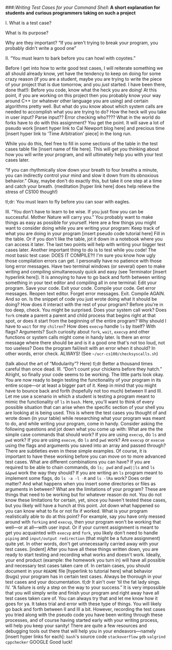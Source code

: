 ###:*Writing Test Cases for your Command Shell*:
**A short explanation for students and curious programmers taking on such a project**

I. 
What is a test case?

What is its purpose?

Why are they important?
“If you aren't trying to break your program, you probably didn't write a good one”

II. “You must learn to bark before you can howl with coyotes.”

Before I get into how to write good test cases, I will reiterate something we all should already know, yet have the tendency to keep on doing for some crazy reason (if you are a student, maybe you are trying to write the piece of your project that is due tomorrow, and you _just_ started. I have been there, done that!): Before you code, know what the heck you are doing! At this point, if you are working on this project then you probably know your way around C++ (or whatever other language you are using) and certain algorithms pretty well. But what do you know about which system calls are needed to accomplish what you are trying to do? How the heck will you take in user input? Parse input?? Error checking who???? What in the world do forks have to do with this assignment? You get the point. It will save a lot of pseudo work [insert hyper link to Cal Newport blog here] and precious time [insert hyper link to 'Time Arbitration' piece] in the long run. 

While you do this, feel free to fill in some sections of the table in the test cases table file [insert name of file here]. This will get you thinking about how you will write your program, and will ultimately help you with your test cases later. 

“If you can rhythmically slow down your breath to four breaths a minute, you can indirectly control your mind and slow it down from its obnoxious behavior.”
Okay, maybe don't do exactly this, but take it one step at a time and catch your breath. (meditation [hyper link here] does help relieve the stress of CS100 though!)

tl;dr: You must learn to fly before you can soar with eagles.  

III. “You don’t have to learn to be wise. If you just flow you can be successful. Mother Nature will carry you.”
You probably want to make things as easy as possible for yourself. Here are a few things you might want to consider doing while you are writing your program:
Keep track of what you are doing in your program [insert pseudo code tutorial here]
Fill in the table. Or if you don't like the table, jot it down in a notebook where you can access it later. 
The last two points will help with writing your bigger test cases later. 
Another important thing to do is to test while you code!
The most basic test case: DOES IT COMPILE?!! I'm sure you know how ugly those compilation errors can get. I personally have no patience with those long error messages. Have two terminal windows (or several) open to make writing and compiling simultaneously quick and easy (see Terminator [insert hyperlink here]). It is annoying to have to go back and forth between writing something in your text editor and compiling all in one terminal: Edit your program. Save your code. Exit your code. Compile your code. Get error messages. Reopen text editor. Forget error messages. Exit. Compile AGAIN. And so on.
Is the snippet of code you just wrote doing what it should be doing? How does it interact with the rest of your program? Before you're in too deep, check. You might be surprised. 
Does your system call work? Does `fork` create a parent a parent and child process that begins right at that spot, or does it start from the beginning of the entire program? Why should I have to `wait` for my `chilren`? How does `execvp` handle `ls` by itself? With flags? Arguments? Such curiosity about `fork`, `wait`, `execvp` and other functions or system calls might come in handy later.
Is there an error message where there should be and is it a good one that's not too loud, not too useless? Does the program fail/exit with an error when it should? In other words, error check. ALWAYS! (See `~/ucr-cs100/checksyscalls.sh`)

(talk about the art of “Modularity”? Here)
tl;dr Better a thousand times careful than once dead.
III. “Don't count your chickens before they hatch.”
	Alright, so finally your code seems to be working. The little parts look okay. You are now ready to begin testing the functionality of your program in its entire scope—or at least a bigger part of it. Keep in mind that you might have to bounce back and forth (hopefully not too much) between II and III. Let me use a scenario in which a student is testing a program meant to mimic the functionality of `ls` in `bash`.
	Here, you'll want to think of every possible situation that can arise when the specific section of your shell you are looking at is being used. This is where the test cases you thought of and wrote down (in your table) while researching what your program was meant to do, and while writing your program, come in handy. Consider asking the following questions and jot down what you come up with: 
What are the the simple case commands that should work? If you are using `execvp`, do `ls` and `pwd` work? If you are using `execve`, do `ls` and `pwd` work? Are `execvp` or `execve` using the flags and arguments you saved into an array and passed through? There are subtleties even in these simple examples. Of course, it is important to have these working before you can move on to more advanced test cases.
What are different combinations you can have? If you are required to be able to chain commands, do `ls; pwd` and `pwd||ls` and `ls &&pwd` work the way they should? If you are writing an `ls` program meant to implement some flags, do `ls -a -l -R` and `ls -lRa` work? Does order matter? And what happens when you insert some directories or files as arguments in between?
What are the limitations of your program? These are things that need to be working but for whatever reason do not. You do not know these limitations for certain, yet, since you haven't tested these cases, but you likely will have a hunch at this point. Jot down what happened so you can know what to fix or not fix if worked. 
What is your program realistically able to do at this point? For example, say you have only messed around with `forking` and `execvp`, then your program won't be working that well—or at all—with user input. Or if your current assignment is meant to get you acquainted with `execvp` and `fork`, you likely don't need to handle `piping` and `input/output redirection` (that might be a future assignment) quite yet. In other words, don't get unnecessarily carried away with your test cases.
[indent] After you have all these things written down, you are ready to start testing and recording what works and doesn't work. Ideally, your end product (example: the homework you turn in) will have all possible and necessary test cases taken care of. In certain cases, you should document in your `README` file [hyperlink to tutorial here] what behavior (bugs) your program has in certain test cases. Always be thorough in your test cases and your documentation. 
tl;dr It ain't over 'til the fat lady sings.
IV. “A failure is only a step on the way to your success.”
	It is very impossible that you will simply write and finish your program and right away have all test cases taken care of. You can always try that and let me know how it goes for ya. It takes trial and error with these type of things. You will likely go back and forth between II and III a bit. However, recording the test cases you tried along with the pseudo code you have been writing through these processes, and of course having started early with your writing process, will help you keep your sanity!
	There are quite a few resources and debugging tools out there that will help you in your endeavors—namely [insert hyper links for each]:
`bash`'s source code
`stackoverflow`
`gdb`
`valgrind`
`cppchecker`
GOOGLE
Good luck!
